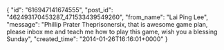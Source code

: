  {
   "id": "616947141674555",
   "post_id": "462493170453287_471533439549260",
   "from_name": "Lai Ping Lee",
   "message": "Phillip Prater Theprisonersix, that is awesome game plan, please inbox  me and teach me how to play this game, wish you a blessing Sunday",
   "created_time": "2014-01-26T16:16:01+0000"
 }
